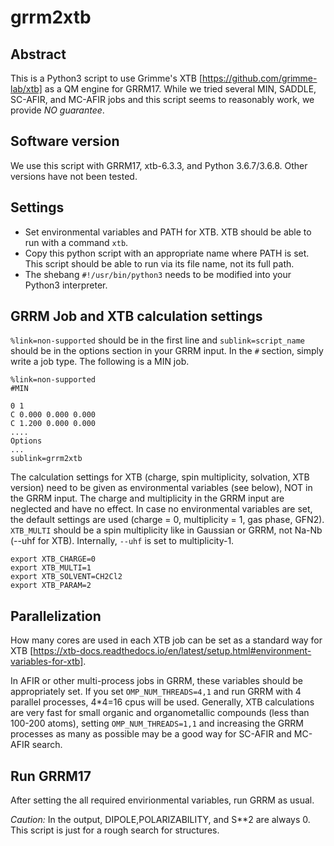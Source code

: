 # grrm2xtb

## Abstract
This is a Python3 script to use Grimme's XTB [https://github.com/grimme-lab/xtb] as a QM engine for GRRM17.
While we tried several MIN, SADDLE, SC-AFIR, and MC-AFIR jobs and this script seems to reasonably work, we provide *NO guarantee*.

## Software version
We use this script with GRRM17, xtb-6.3.3, and Python 3.6.7/3.6.8. Other versions have not been tested.

## Settings

 - Set environmental variables and PATH for XTB. XTB should be able to run with a command `xtb`. 
 - Copy this python script with an appropriate name where PATH is set. This script should be able to run via its file name, not its full path.
 - The shebang `#!/usr/bin/python3` needs to be modified into your Python3 interpreter.

## GRRM Job and XTB calculation settings

`%link=non-supported` should be in the first line and `sublink=script_name` should be in the options section in your GRRM input.
In the `#` section, simply write a job type. The following is a MIN job.
```
%link=non-supported
#MIN

0 1
C 0.000 0.000 0.000
C 1.200 0.000 0.000
....
Options
...
sublink=grrm2xtb
```

The calculation settings for XTB (charge, spin multiplicity, solvation, XTB version) need to be given as environmental variables (see below), NOT in the GRRM input.
The charge and multiplicity in the GRRM input are neglected and have no effect.
In case no environmental variables are set, the default settings are used (charge = 0, multiplicity = 1, gas phase, GFN2).
`XTB_MULTI` should be a spin multiplicity like in Gaussian or GRRM, not Na-Nb (--uhf for XTB). Internally, `--uhf` is set to multiplicity-1. 

```
export XTB_CHARGE=0
export XTB_MULTI=1
export XTB_SOLVENT=CH2Cl2
export XTB_PARAM=2
```

## Parallelization

How many cores are used in each XTB job can be set as a standard way for XTB [https://xtb-docs.readthedocs.io/en/latest/setup.html#environment-variables-for-xtb].

In AFIR or other multi-process jobs in GRRM, these variables should be appropriately set.
If you set `OMP_NUM_THREADS=4,1` and run GRRM with 4 parallel processes, 4\*4=16 cpus will be used.
Generally, XTB calculations are very fast for small organic and organometallic compounds (less than 100-200 atoms),
setting `OMP_NUM_THREADS=1,1` and increasing the GRRM processes as many as possible may be a good way for SC-AFIR and MC-AFIR search.

## Run GRRM17

After setting the all required envirionmental variables, run GRRM as usual.

*Caution:* In the output, DIPOLE,POLARIZABILITY, and S\**2 are always 0. This script is just for a rough search for structures.


